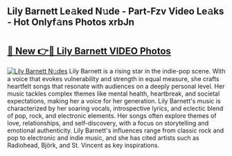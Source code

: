 ## Lily Barnett Le𝚊ked N𝚞de - Part-Fzv Video Le𝚊ks - Hot Onlyf𝚊ns Photos xrbJn

# <h2><a href="http://ab20161.deff.icu/?id=Lily+Barnett">🔗 New 👉🔴 Lily Barnett VIDEO Photos</a></h2>

[![Lily Barnett N𝚞des](https://i.imgur.com/rIISA9y.gif)](http://ab20161.deff.icu/?id=Lily+Barnett)
Lily Barnett is a rising star in the indie-pop scene. With a voice that evokes vulnerability and strength in equal measure, she crafts heartfelt songs that resonate with audiences on a deeply personal level. Her music tackles complex themes like mental health, heartbreak, and societal expectations, making her a voice for her generation. Lily Barnett's music is characterized by her soaring vocals, introspective lyrics, and eclectic blend of pop, rock, and electronic elements. Her songs often explore themes of love, relationships, and self-discovery, with a focus on storytelling and emotional authenticity. Lily Barnett's influences range from classic rock and pop to electronic and indie music, and she has cited artists such as Radiohead, Björk, and St. Vincent as key inspirations.
